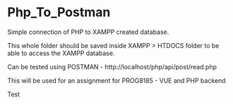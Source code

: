 # Php_To_Postman

Simple connection of PHP to XAMPP created database.

This whole folder should be saved inside XAMPP > HTDOCS folder to be able to access the XAMPP database.

Can be tested using POSTMAN - http://localhost/php/api/post/read.php

This will be used for an assignment for PROG8185 - VUE and PHP backend

Test
